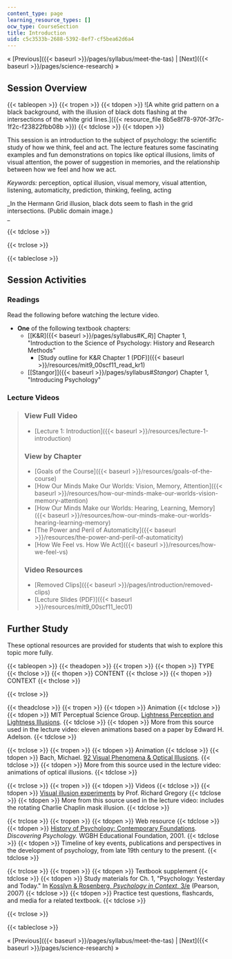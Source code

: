 ```yaml
---
content_type: page
learning_resource_types: []
ocw_type: CourseSection
title: Introduction
uid: c5c3533b-2688-5392-8ef7-cf5bea62d6a4
---
```


« [Previous]({{< baseurl >}}/pages/syllabus/meet-the-tas) | [Next]({{< baseurl >}}/pages/science-research) »

Session Overview
----------------

{{< tableopen >}}
{{< tropen >}}
{{< tdopen >}}
![A white grid pattern on a black background, with the illusion of black dots flashing at the intersections of the white grid lines.]({{< resource_file 8b5e8f78-970f-3f7c-1f2c-f23822fbb08b >}})
{{< tdclose >}}
{{< tdopen >}}


This session is an introduction to the subject of psychology: the scientific study of how we think, feel and act. The lecture features some fascinating examples and fun demonstrations on topics like optical illusions, limits of visual attention, the power of suggestion in memories, and the relationship between how we feel and how we act.

_Keywords:_ perception, optical illusion, visual memory, visual attention, listening, automaticity, prediction, thinking, feeling, acting

_In the Hermann Grid illusion, black dots seem to flash in the grid intersections. (Public domain image.)  
_


{{< tdclose >}}

{{< trclose >}}

{{< tableclose >}}

Session Activities
------------------

### Readings

Read the following before watching the lecture video.

*   **One** of the following textbook chapters:
    *   \[[K&R]({{< baseurl >}}/pages/syllabus#_K_R_)\] Chapter 1, "Introduction to the Science of Psychology: History and Research Methods"
        *   [Study outline for K&R Chapter 1 (PDF)]({{< baseurl >}}/resources/mit9_00scf11_read_kr1)
    *   [\[Stangor\]]({{< baseurl >}}/pages/syllabus#_Stangor_) Chapter 1, "Introducing Psychology"

### Lecture Videos

> ### View Full Video
> 
> *   [Lecture 1: Introduction]({{< baseurl >}}/resources/lecture-1-introduction)
> 
> ### View by Chapter
> 
> *   [Goals of the Course]({{< baseurl >}}/resources/goals-of-the-course)
> *   [How Our Minds Make Our Worlds: Vision, Memory, Attention]({{< baseurl >}}/resources/how-our-minds-make-our-worlds-vision-memory-attention)
> *   [How Our Minds Make our Worlds: Hearing, Learning, Memory]({{< baseurl >}}/resources/how-our-minds-make-our-worlds-hearing-learning-memory)
> *   [The Power and Peril of Automaticity]({{< baseurl >}}/resources/the-power-and-peril-of-automaticity)
> *   [How We Feel vs. How We Act]({{< baseurl >}}/resources/how-we-feel-vs)
> 
> ### Video Resources
> 
> *   [Removed Clips]({{< baseurl >}}/pages/introduction/removed-clips)
> *   [Lecture Slides (PDF)]({{< baseurl >}}/resources/mit9_00scf11_lec01)

Further Study
-------------

These optional resources are provided for students that wish to explore this topic more fully.

{{< tableopen >}}
{{< theadopen >}}
{{< tropen >}}
{{< thopen >}}
TYPE
{{< thclose >}}
{{< thopen >}}
CONTENT
{{< thclose >}}
{{< thopen >}}
CONTEXT
{{< thclose >}}

{{< trclose >}}

{{< theadclose >}}
{{< tropen >}}
{{< tdopen >}}
Animation
{{< tdclose >}}
{{< tdopen >}}
MIT Perceptual Science Group. [Lightness Perception and Lightness Illusions](http://persci.mit.edu/gallery/lightness_illusions).
{{< tdclose >}}
{{< tdopen >}}
More from this source used in the lecture video: eleven animations based on a paper by Edward H. Adelson.
{{< tdclose >}}

{{< trclose >}}
{{< tropen >}}
{{< tdopen >}}
Animation
{{< tdclose >}}
{{< tdopen >}}
Bach, Michael. [92 Visual Phenomena & Optical Illusions](http://www.michaelbach.de/ot/index.html).
{{< tdclose >}}
{{< tdopen >}}
More from this source used in the lecture video: animations of optical illusions.
{{< tdclose >}}

{{< trclose >}}
{{< tropen >}}
{{< tdopen >}}
Videos
{{< tdclose >}}
{{< tdopen >}}
[Visual illusion experiments](http://www.richardgregory.org/experiments/) by Prof. Richard Gregory
{{< tdclose >}}
{{< tdopen >}}
More from this source used in the lecture video: includes the rotating Charlie Chaplin mask illusion.
{{< tdclose >}}

{{< trclose >}}
{{< tropen >}}
{{< tdopen >}}
Web resource
{{< tdclose >}}
{{< tdopen >}}
[History of Psychology: Contemporary Foundations](https://www.learner.org/series/discovering-psychology/explorations/history-of-psychology-contemporary-foundations/). _Discovering Psychology._ WGBH Educational Foundation, 2001.
{{< tdclose >}}
{{< tdopen >}}
Timeline of key events, publications and perspectives in the development of psychology, from late 19th century to the present.
{{< tdclose >}}

{{< trclose >}}
{{< tropen >}}
{{< tdopen >}}
Textbook supplement
{{< tdclose >}}
{{< tdopen >}}
Study materials for Ch. 1, "Psychology: Yesterday and Today." In [Kosslyn & Rosenberg, _Psychology in Context_, 3/e](http://www.pearsonhighered.com/educator/product/Fundamentals-of-Psychology-in-Context/9780205507573.page) (Pearson, 2007)
{{< tdclose >}}
{{< tdopen >}}
Practice test questions, flashcards, and media for a related textbook.
{{< tdclose >}}

{{< trclose >}}

{{< tableclose >}}

« [Previous]({{< baseurl >}}/pages/syllabus/meet-the-tas) | [Next]({{< baseurl >}}/pages/science-research) »